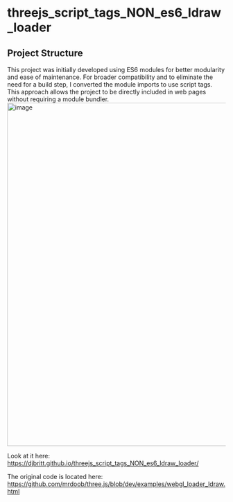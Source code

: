 # threejs_script_tags_NON_es6_ldraw_loader

## Project Structure

This project was initially developed using ES6 modules for better modularity and ease of maintenance. For broader compatibility and to eliminate the need for a build step, I converted the module imports to use script tags. This approach allows the project to be directly included in web pages without requiring a module bundler.
<img width="792" alt="image" src="https://github.com/djbritt/threejs_script_tags_NON_es6_ldraw_loader/assets/28036018/25d432c3-47ee-4cf7-bcb3-8a559184809c">

Look at it here: https://djbritt.github.io/threejs_script_tags_NON_es6_ldraw_loader/


The original code is located here: https://github.com/mrdoob/three.js/blob/dev/examples/webgl_loader_ldraw.html

